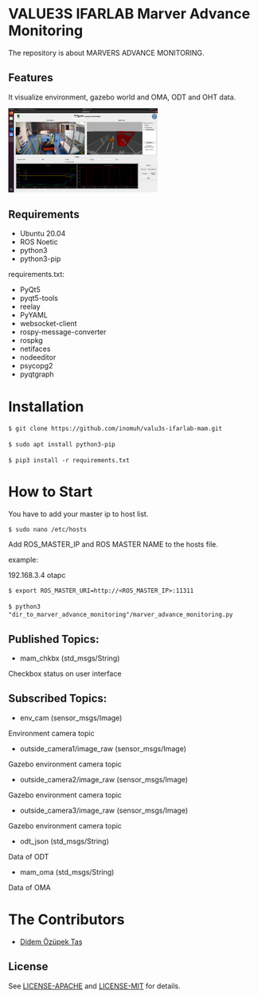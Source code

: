 # VALUE3S IFARLAB Marver Advance Monitoring

The repository is about MARVERS ADVANCE MONITORING.

## Features

<p>It visualize environment, gazebo world and OMA, ODT and OHT data.</p>

<img
  src="img/Screenshot from 2023-05-24 14-13-07.png"
  alt="Alt text"
  title="Optional title"
  style="display: inline-block; margin: 0 auto; max-width: 300px">

## Requirements
- Ubuntu 20.04
- ROS Noetic 
- python3
- python3-pip

requirements.txt:
- PyQt5
- pyqt5-tools
- reelay
- PyYAML
- websocket-client
- rospy-message-converter
- rospkg
- netifaces
- nodeeditor
- psycopg2
- pyqtgraph

# Installation

```
$ git clone https://github.com/inomuh/valu3s-ifarlab-mam.git

$ sudo apt install python3-pip

$ pip3 install -r requirements.txt
```

# How to Start 

<p>You have to add your master ip to host list.</p>

```
$ sudo nano /etc/hosts
```
<p>Add ROS_MASTER_IP and ROS MASTER NAME to the hosts file.</p>

<p>example:</p>

192.168.3.4 otapc

```
$ export ROS_MASTER_URI=http://<ROS_MASTER_IP>:11311

$ python3 "dir_to_marver_advance_monitoring"/marver_advance_monitoring.py
```

## Published Topics:

- mam_chkbx (std_msgs/String)
<p>Checkbox status on user interface</p>

## Subscribed Topics:
- env_cam (sensor_msgs/Image)
<p>Environment camera topic</p>

- outside_camera1/image_raw (sensor_msgs/Image)
<p>Gazebo environment camera topic</p>

- outside_camera2/image_raw (sensor_msgs/Image)
<p>Gazebo environment camera topic</p>

- outside_camera3/image_raw (sensor_msgs/Image)
<p>Gazebo environment camera topic</p>

- odt_json (std_msgs/String)
<p>Data of ODT</p>

- mam_oma (std_msgs/String)
<p>Data of OMA</p>

# The Contributors
- [Didem Özüpek Taş](https://github.com/DidemOzupekTas) 

## License
See [LICENSE-APACHE](LICENSE-APACHE) and [LICENSE-MIT](LICENSE-MIT) for details.